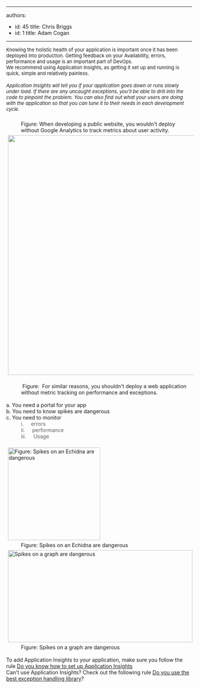 

---
authors:
  - id: 45
    title: Chris Briggs
  - id: 1
    title: Adam Cogan
---




<span class='intro'> <div><font size="2">Knowing the holistic health of your application is important once it has been deployed into production. Getting feedback on your Availability, errors, performance and usage is an important part of DevOps.<br>We recommend using Application Insights, as getting it set up and running is quick, simple and relatively painless.</font></div><div><font size="2"></font>&#160;</div><div><font size="2">​<em>Application Insights will tell you if your application goes down or runs slowly under load. If there are any uncaught exceptions, you'll be able to drill into the code to pinpoint the problem. You can also find out what your users are doing with the application so that you can tune it to their needs in each development cycle.&#160;&#160;</em> ​</font></div> </span>

<div><img src="/PublishingImages/Google-analytics.png" alt="" style="margin&#58;5px;" /> 
   <dd class="ssw15-rteElement-FigureNormal">Figure&#58;&#160;​When developing a public website, you wouldn't deploy without Google Analytics to track metrics about user activity.​​</dd></div><div><img src="/PublishingImages/App-Insights-Dashboard.png" alt="" style="margin&#58;5px;width&#58;650px;" />&#160;</div><dd class="ssw15-rteElement-FigureGood">​​​&#160;Figure&#58; &#160;​For similar reasons, you shouldn't deploy a web application without metric tracking on performance and exceptions.</dd><div>&#160;</div><div><div>a.<span class="Apple-tab-span" style="white-space&#58;pre;"> </span>You need a portal for your app</div><div>b.<span class="Apple-tab-span" style="white-space&#58;pre;"> </span>You need to know spikes are dangerous</div><div>c.<span class="Apple-tab-span" style="white-space&#58;pre;"> </span>You need to monitor</div></div><blockquote style="margin&#58;0px 0px 0px 40px;border&#58;none;padding&#58;0px;"><div><div>​i.<span class="Apple-tab-span" style="white-space&#58;pre;"> </span> &#160; &#160;errors</div></div><div><div>ii.<span class="Apple-tab-span" style="white-space&#58;pre;"> </span> &#160; &#160;performance</div></div><div><div>iii.<span class="Apple-tab-span" style="white-space&#58;pre;"> </span> &#160; &#160;Usage</div></div></blockquote><div><div> 
      <br>
      <img src="http&#58;//www.abc.net.au/reslib/200909/r437355_2104314.jpg" alt="Figure&#58; Spikes on an Echidna are dangerous " style="margin&#58;5px;width&#58;250px;height&#58;251px;" /> 
      <dd class="ssw15-rteElement-FigureGood">​Figure&#58; Spikes on an Echidna are dangerous&#160;</dd></div> 
   </div><div><div>
      <img src="https&#58;//redoubtreporter.files.wordpress.com/2011/07/sockeye-daily-count.jpg" alt="Spikes on a graph are dangerous" style="margin&#58;5px;width&#58;500px;height&#58;250px;" /> 
      <dd class="ssw15-rteElement-FigureGood">​Figure&#58; Spikes on a graph are dangerous</dd></div></div><div><br> 
</div><div>To add Application Insights to your application, make sure you follow the rule 
   <a href="/_layouts/15/FIXUPREDIRECT.ASPX?WebId=3dfc0e07-e23a-4cbb-aac2-e778b71166a2&amp;TermSetId=07da3ddf-0924-4cd2-a6d4-a4809ae20160&amp;TermId=68f64a3a-78ec-49f6-87ed-7ee92af1c809">Do you know how to set up Application Insights</a><br>Can't use Application Insights? Check out the following rule 
   <a href="/_layouts/15/FIXUPREDIRECT.ASPX?WebId=3dfc0e07-e23a-4cbb-aac2-e778b71166a2&amp;TermSetId=07da3ddf-0924-4cd2-a6d4-a4809ae20160&amp;TermId=8c5a1235-d169-4164-92a1-08812c26fc22">Do you use the best exception handling library</a>​?<br></div>


